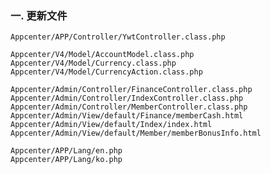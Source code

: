 ### 一. 更新文件

	Appcenter/APP/Controller/YwtController.class.php
	
	Appcenter/V4/Model/AccountModel.class.php
	Appcenter/V4/Model/Currency.class.php
	Appcenter/V4/Model/CurrencyAction.class.php
	
	Appcenter/Admin/Controller/FinanceController.class.php
	Appcenter/Admin/Controller/IndexController.class.php
	Appcenter/Admin/Controller/MemberController.class.php
	Appcenter/Admin/View/default/Finance/memberCash.html
	Appcenter/Admin/View/default/Index/index.html
	Appcenter/Admin/View/default/Member/memberBonusInfo.html
	
	Appcenter/APP/Lang/en.php
	Appcenter/APP/Lang/ko.php
	